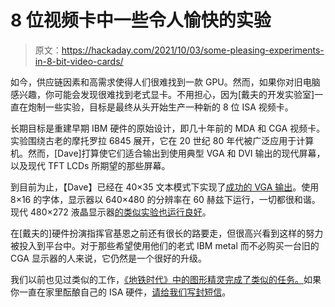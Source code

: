 # 8 位视频卡中一些令人愉快的实验

> 原文：<https://hackaday.com/2021/10/03/some-pleasing-experiments-in-8-bit-video-cards/>

如今，供应链因素和高需求使得人们很难找到一款 GPU。然而，如果你对旧电脑感兴趣，你可能会发现很难找到老式显卡。不用担心，因为[戴夫的开发实验室]一直在炮制一些实验，目标是最终从头开始生产一种新的 8 位 ISA 视频卡。

长期目标是重建早期 IBM 硬件的原始设计，即几十年前的 MDA 和 CGA 视频卡。实验围绕古老的摩托罗拉 6845 展开，它在 20 世纪 80 年代被广泛应用于计算机。然而，[Dave]打算使它们适合输出到使用典型 VGA 和 DVI 输出的现代屏幕，以及现代 TFT LCDs 所期望的那些屏幕。

到目前为止，【Dave】已经在 40×35 文本模式下实现了[成功的 VGA 输出](https://hackaday.io/project/167089-isa-8-bit-video-experiments/log/170184-ive-got-vga-output)。使用 8×16 的字体，显示器以 640×480 的分辨率在 60 赫兹下运行，一切都很和谐。现代 480×272 液晶显示器[的类似实验也运行良好](https://hackaday.io/project/167089-isa-8-bit-video-experiments/log/167333-video-test-pattern-on-lcd)。

在[戴夫的]硬件扮演指挥官基恩之前还有很长的路要走，但很高兴看到这样的努力被投入到平台中。对于那些希望使用他们的老式 IBM metal 而不必购买一台旧的 CGA 显示器的人来说，它仍然是一个很好的升级。

我们以前也见过类似的工作，[《地铁时代》中的图形精灵完成了类似的任务。](https://hackaday.com/2021/05/18/retro-isa-card-means-old-slow-computers-no-longer-need-old-heavy-monitors/)如果你一直在家里酝酿自己的 ISA 硬件，[请给我们写封短信](http://hackaday.com/submit-a-tip)。